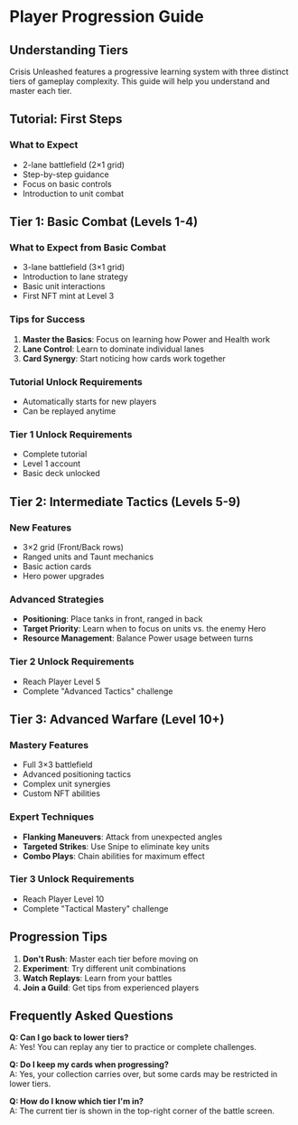# Player Progression Guide

## Understanding Tiers

Crisis Unleashed features a progressive learning system with three distinct tiers of gameplay complexity. This guide will help you understand and master each tier.

## Tutorial: First Steps

### What to Expect

- 2-lane battlefield (2×1 grid)
- Step-by-step guidance
- Focus on basic controls
- Introduction to unit combat

## Tier 1: Basic Combat (Levels 1-4)

### What to Expect from Basic Combat

- 3-lane battlefield (3×1 grid)
- Introduction to lane strategy
- Basic unit interactions
- First NFT mint at Level 3

### Tips for Success

1. **Master the Basics**: Focus on learning how Power and Health work
2. **Lane Control**: Learn to dominate individual lanes
3. **Card Synergy**: Start noticing how cards work together

### Tutorial Unlock Requirements

- Automatically starts for new players
- Can be replayed anytime

### Tier 1 Unlock Requirements

- Complete tutorial
- Level 1 account
- Basic deck unlocked

## Tier 2: Intermediate Tactics (Levels 5-9)

### New Features

- 3×2 grid (Front/Back rows)
- Ranged units and Taunt mechanics
- Basic action cards
- Hero power upgrades

### Advanced Strategies

- **Positioning**: Place tanks in front, ranged in back
- **Target Priority**: Learn when to focus on units vs. the enemy Hero
- **Resource Management**: Balance Power usage between turns

### Tier 2 Unlock Requirements

- Reach Player Level 5
- Complete "Advanced Tactics" challenge

## Tier 3: Advanced Warfare (Level 10+)

### Mastery Features

- Full 3×3 battlefield
- Advanced positioning tactics
- Complex unit synergies
- Custom NFT abilities

### Expert Techniques

- **Flanking Maneuvers**: Attack from unexpected angles
- **Targeted Strikes**: Use Snipe to eliminate key units
- **Combo Plays**: Chain abilities for maximum effect

### Tier 3 Unlock Requirements

- Reach Player Level 10
- Complete "Tactical Mastery" challenge

## Progression Tips

1. **Don't Rush**: Master each tier before moving on
2. **Experiment**: Try different unit combinations
3. **Watch Replays**: Learn from your battles
4. **Join a Guild**: Get tips from experienced players

## Frequently Asked Questions

**Q: Can I go back to lower tiers?**  
A: Yes! You can replay any tier to practice or complete challenges.

**Q: Do I keep my cards when progressing?**  
A: Yes, your collection carries over, but some cards may be restricted in lower tiers.

**Q: How do I know which tier I'm in?**  
A: The current tier is shown in the top-right corner of the battle screen.
